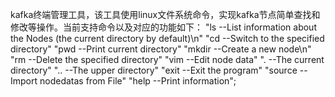 kafka终端管理工具，该工具使用linux文件系统命令，实现kafka节点简单查找和修改等操作。当前支持命令以及对应的功能如下：
    "ls       --List information about the Nodes (the current directory by default)\n"
    "cd       --Switch to the specified directory"
    "pwd      --Print current directory"
    "mkdir    --Create a new node\n"
    "rm       --Delete the specified directory"
    "vim      --Edit node data"
    ".        --The current directory"
    "..       --The upper directory"
    "exit     --Exit the program"
    "source   --Import nodedatas from File"
    "help     --Print information";
